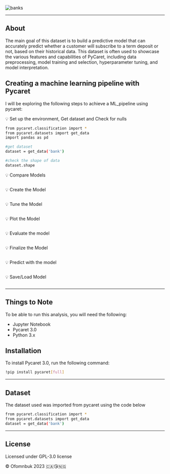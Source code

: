 ![banks](https://user-images.githubusercontent.com/122539866/232967760-98fa0fc5-f832-4d6a-b0c4-95731bcfacf6.jpg)

----
## About

The main goal of this dataset is to build a predictive model that can accurately predict whether a customer will subscribe to a term deposit or not, based on their historical data. This dataset is often used to showcase the various features and capabilities of PyCaret, including data preprocessing, model training and selection, hyperparameter tuning, and model interpretation.


## Creating a machine learning pipeline with Pycaret
I will be exploring the following steps to achieve a ML_pipeline using pycaret:

💡 Set up the environment, Get dataset and Check for nulls

```bash python
from pycaret.classification import *
from pycaret.datasets import get_data
import pandas as pd
```

```bash python
#get dataset
dataset = get_data('bank')

#check the shape of data
dataset.shape
```


💡 Compare Models

```bash python

```

💡 Create the Model

```bash python

```

💡 Tune the Model

```bash python

```

💡 Plot the Model


```bash python

```

💡 Evaluate the model

```bash python

```

💡 Finalize the Model

```bash python

```

💡 Predict with the model

```bash python

```

💡 Save/Load Model


```bash python

```



-----

## Things to Note
To be able to run this analysis, you will need the following:

- Jupyter Notebook
- Pycaret 3.0
- Python 3.x


## Installation
To install Pycaret 3.0, run the following command:

```bash python
!pip install pycaret[full]
```
-------

## Dataset
The dataset used was imported from pycaret using the code below

```bash python
from pycaret.classification import *
from pycaret.datasets import get_data
dataset = get_data('bank')
```
------

 ## License 
 Licensed under GPL-3.0 license


© Ofomnbuk 2023 🇨🇦😘🇳🇬


